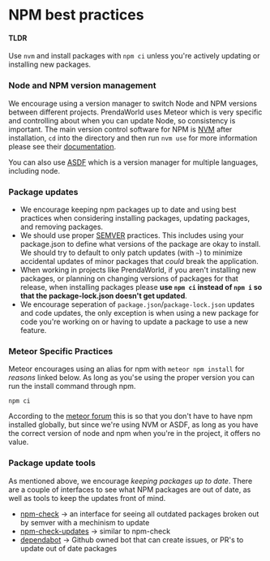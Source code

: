 # NPM best practices


#### TLDR
Use `nvm` and install packages with `npm ci` unless you're actively updating or installing new packages.

### Node and NPM version management

We encourage using a version manager to switch Node and NPM versions between different projects.
PrendaWorld uses Meteor which is very specific and controlling about when you can update Node, so consistency is important.
The main version control software for NPM is [NVM](https://github.com/nvm-sh/nvm) after installation, `cd` into the directory and then run `nvm use` for more information please see their [documentation](https://github.com/nvm-sh/nvm#usage).

You can also use [ASDF](https://asdf-vm.com/) which is a version manager for multiple languages, including node.

### Package updates

* We encourage keeping npm packages up to date and using best practices when considering installing packages, updating packages, and removing packages.
* We should use proper [SEMVER](https://semver.org/) practices. This includes using your package.json to define what versions of the package are okay to install. We should try to default to only patch updates (with `~`) to minimize accidental updates of minor packages that _could_ break the application.
* When working in projects like PrendaWorld, if you aren't installing new packages, or planning on changing versions of packages for that release, when installing packages please **use `npm ci` instead of `npm i` so that the package-lock.json doesn't get updated**.
* We encourage seperation of `package.json`/`package-lock.json` updates and code updates, the only exception is when using a new package for code you're working on or having to update a package to use a new feature.

### Meteor Specific Practices

Meteor encourages using an alias for npm with `meteor npm install` for _reasons_ linked below. As long as you'se using the proper version you can run the install command through npm. 

```
npm ci 
```

According to the [meteor forum](https://forums.meteor.com/t/meteor-npm-install-vs-npm-install/20495/3) this is so that you don't have to have npm installed globally, but since we're using NVM or ASDF, as long as you have the correct version of node and npm when you're in the project, it offers no value.


### Package update tools

As mentioned above, we encourage _keeping packages up to date_. There are a couple of interfaces to see what NPM packages are out of date, as well as tools to keep the updates front of mind.

* [npm-check](https://github.com/dylang/npm-check) -> an interface for seeing all outdated packages broken out by semver with a mechinism to update
* [npm-check-updates](https://github.com/raineorshine/npm-check-updates) -> similar to npm-check
* [dependabot](https://github.com/dependabot/dependabot-core) -> Github owned bot that can create issues, or PR's to update out of date packages
